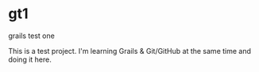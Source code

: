 # gt1
grails test one

This is a test project. I'm learning Grails & Git/GitHub at the same time and doing it here.
